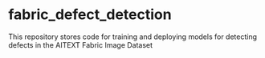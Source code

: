 # fabric_defect_detection
This repository stores code for training and deploying models for detecting defects in the AITEXT Fabric Image Dataset
